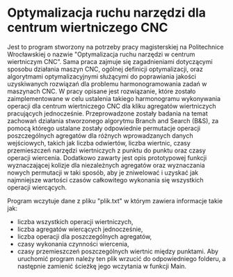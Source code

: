 # Optymalizacja ruchu narzędzi dla centrum wiertniczego CNC

Jest to program stworzony na potrzeby pracy magisterskiej na Politechnice Wrocławskiej o nazwie "Optymalizacja ruchu narzędzi w centrum wiertniczym CNC”.
Sama praca zajmuje się zagadnieniami dotyczącymi sposobu działania maszyn CNC, ogólnej definicji
optymalizacji, oraz algorytmami optymalizacyjnymi służącymi do poprawiania jakości
uzyskiwanych rozwiązań dla problemu harmonogramowania zadań w maszynach CNC. W
pracy opisane jest rozwiązanie, które zostało zaimplementowane w celu ustalenia takiego
harmonogramu wykonywania operacji dla centrum wiertniczego CNC dla kliku agregatów wiertniczych pracujących jednocześnie. Przeprowadzone zostały badania na temat
zachowań działania stworzonego algorytmu Branch and Search (B&S), za pomocą którego
ustalane zostały odpowiednie permutacje operacji poszczególnych agregatów dla różnych
wprowadzanych danych wejściowych, takich jak liczba odwiertów, liczba wiertnic, czasy
przemieszczeń narzędzi wiertniczych z punktu do punktu oraz czasy operacji wiercenia.
Dodatkowo zawarty jest opis prototypowej funkcji wyznaczającej kolizje dla niezależnych agregatów oraz wyznaczania nowych permutacji w taki sposób, aby je zniwelować i
uzyskać jak najmniejsze wartości czasów całkowitego wykonania się wszystkich operacji
wiercących.

Program wczytuje dane z pliku "plik.txt" w którym zawiera informacje takie jak:
- liczba wszystkich operacji wiertniczych,
- liczba agregatów wiercących jednocześnie,
- liczba operacji dla poszczególnych agregatów,
- czasy wykonania czynności wiercenia,
- czasy przemieszczeń poszczególnych wiertnic między punktami.
Aby uruchomić program należy ten plik wrzucić do odpowiedniego folderu, a następnie zamienić ścieżkę jego wczytania w funkcji Main.

